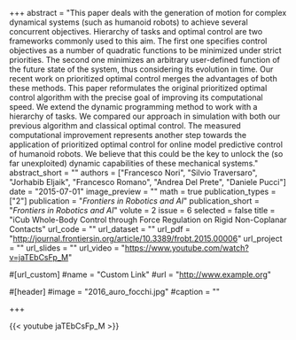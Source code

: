 +++
abstract = "This paper deals with the generation of motion for complex dynamical systems (such as humanoid robots) to achieve several concurrent objectives. Hierarchy of tasks and optimal control are two frameworks commonly used to this aim. The first one specifies control objectives as a number of quadratic functions to be minimized under strict priorities. The second one minimizes an arbitrary user-defined function of the future state of the system, thus considering its evolution in time. Our recent work on prioritized optimal control merges the advantages of both these methods. This paper reformulates the original prioritized optimal control algorithm with the precise goal of improving its computational speed. We extend the dynamic programming method to work with a hierarchy of tasks. We compared our approach in simulation with both our previous algorithm and classical optimal control. The measured computational improvement represents another step towards the application of prioritized optimal control for online model predictive control of humanoid robots. We believe that this could be the key to unlock the (so far unexploited) dynamic capabilities of these mechanical systems."
abstract_short = ""
authors = ["Francesco Nori", "Silvio Traversaro", "Jorhabib Eljaik", "Francesco Romano", "Andrea Del Prete", "Daniele Pucci"]
date = "2015-07-01"
image_preview = ""
math = true
publication_types = ["2"]
publication = "*Frontiers in Robotics and AI*"
publication_short = "*Frontiers in Robotics and AI*"
volute = 2
issue = 6
selected = false
title = "iCub Whole-Body Control through Force Regulation on Rigid Non-Coplanar Contacts"
url_code = ""
url_dataset = ""
url_pdf = "http://journal.frontiersin.org/article/10.3389/frobt.2015.00006"
url_project = ""
url_slides = ""
url_video = "https://www.youtube.com/watch?v=jaTEbCsFp_M"

#[url_custom]
#name = "Custom Link"
#url = "http://www.example.org"

#[header]
#image = "2016_auro_focchi.jpg"
#caption = ""

+++

{{< youtube jaTEbCsFp_M >}}
